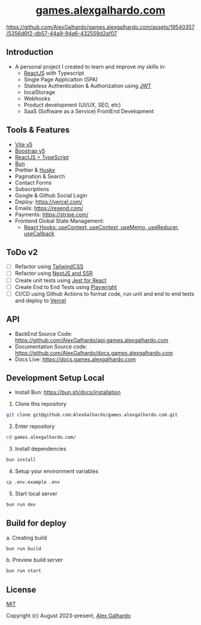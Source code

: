 <div align="center">
 <h1 align="center"><a href="https://games.alexgalhardo.com/" target="_blank">games.alexgalhardo.com</a></h1>
</div>

<https://github.com/AlexGalhardo/games.alexgalhardo.com/assets/19540357/5356d6f2-db57-44a9-94a6-432559d2af07>

## Introduction

- A personal project I created to learn and improve my skills in:
   - [ReactJS](https://react.dev/) with Typescript
   - Single Page Applicaiton (SPA)
   - Stateless Authentication & Authorization using [JWT](https://jwt.io/)
   - localStorage
   - Webhooks
   - Product development (UI/UX, SEO, etc)
   - SaaS (Software as a Service) FrontEnd Development

## Tools & Features

- [Vite v5](https://vitejs.dev/)
- [Boostrap v5](https://getbootstrap.com/)
- [ReactJS + TypeScript](https://react.dev/)
- [Bun](https://bun.sh/docs/installation)
- Prettier & [Husky](https://www.npmjs.com/package/husky)
- Pagination & Search
- Contact Forms
- Subscriptions
- Google & Github Social Login
- Deploy: <https://vercel.com/>
- Emails: <https://resend.com/>
- Payments: <https://stripe.com/>
- Frontend Global State Management:
   - [React Hooks: useContext, useContext, useMemo, useReducer, useCallback](https://react.dev/reference/react)

## ToDo v2
- [ ] Refactor using [TailwindCSS](https://tailwindcss.com/)
- [ ] Refactor using [NextJS and SSR](https://nextjs.org/)
- [ ] Create unit tests using [Jest for React](https://jestjs.io/docs/tutorial-react)
- [ ] Create End to End Tests using [Playwright](https://playwright.dev/)
- [ ] CI/CD using Github Actions to format code, run unit and end to end tests and deploy to [Vercel](https://vercel.com/)

## API
- BackEnd Source Code: <https://github.com/AlexGalhardo/api.games.alexgalhardo.com>
- Documentation Source code: <https://github.com/AlexGalhardo/docs.games.alexgalhardo.com>
- Docs Live: <https://docs.games.alexgalhardo.com>

## Development Setup Local

- Install Bun: <https://bun.sh/docs/installation>

1. Clone this repository
```bash
git clone git@github.com:AlexGalhardo/games.alexgalhardo.com.git
```

2. Enter repository
```bash
cd games.alexgalhardo.com/
```

3. Install dependencies
```bash
bun install
```

4. Setup your environment variables
```bash
cp .env.example .env
```

5. Start local server
```bash
bun run dev
```

## Build for deploy

a. Creating build
```bash
bun run build
```

b. Preview build server
```bash
bun run start
```

## License

[MIT](http://opensource.org/licenses/MIT)

Copyright (c) August 2023-present, [Alex Galhardo](https://github.com/AlexGalhardo)

